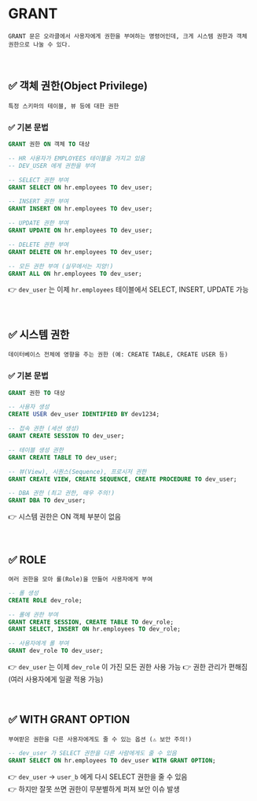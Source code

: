 # GRANT
```
GRANT 문은 오라클에서 사용자에게 권한을 부여하는 명령어인데, 크게 시스템 권한과 객체 권한으로 나눌 수 있다.
```

<br>

## ✅ 객체 권한(Object Privilege)
```
특정 스키마의 테이블, 뷰 등에 대한 권한
```
### ✅ 기본 문법
```sql
GRANT 권한 ON 객체 TO 대상
```
```sql
-- HR 사용자가 EMPLOYEES 테이블을 가지고 있음
-- DEV_USER 에게 권한을 부여

-- SELECT 권한 부여
GRANT SELECT ON hr.employees TO dev_user;

-- INSERT 권한 부여
GRANT INSERT ON hr.employees TO dev_user;

-- UPDATE 권한 부여
GRANT UPDATE ON hr.employees TO dev_user;

-- DELETE 권한 부여
GRANT DELETE ON hr.employees TO dev_user;

-- 모든 권한 부여 (실무에서는 지양!)
GRANT ALL ON hr.employees TO dev_user;
```
👉 `dev_user` 는 이제 `hr.employees` 테이블에서 SELECT, INSERT, UPDATE 가능

<br>

## ✅ 시스템 권한
```
데이터베이스 전체에 영향을 주는 권한 (예: CREATE TABLE, CREATE USER 등)
```

### ✅ 기본 문법
```sql
GRANT 권한 TO 대상
```
```sql
-- 사용자 생성
CREATE USER dev_user IDENTIFIED BY dev1234;

-- 접속 권한 (세션 생성)
GRANT CREATE SESSION TO dev_user;

-- 테이블 생성 권한
GRANT CREATE TABLE TO dev_user;

-- 뷰(View), 시퀀스(Sequence), 프로시저 권한
GRANT CREATE VIEW, CREATE SEQUENCE, CREATE PROCEDURE TO dev_user;

-- DBA 권한 (최고 권한, 매우 주의!)
GRANT DBA TO dev_user;
```
👉 시스템 권한은 ON 객체 부분이 없음

<br>

## ✅ ROLE
```
여러 권한을 모아 롤(Role)을 만들어 사용자에게 부여
```
```sql
-- 롤 생성
CREATE ROLE dev_role;

-- 롤에 권한 부여
GRANT CREATE SESSION, CREATE TABLE TO dev_role;
GRANT SELECT, INSERT ON hr.employees TO dev_role;

-- 사용자에게 롤 부여
GRANT dev_role TO dev_user;
```
👉 `dev_user` 는 이제 `dev_role` 이 가진 모든 권한 사용 가능
👉 권한 관리가 편해짐 (여러 사용자에게 일괄 적용 가능)

<br>

## ✅ WITH GRANT OPTION
```
부여받은 권한을 다른 사용자에게도 줄 수 있는 옵션 (⚠️ 보안 주의!)
```
```sql
-- dev_user 가 SELECT 권한을 다른 사람에게도 줄 수 있음
GRANT SELECT ON hr.employees TO dev_user WITH GRANT OPTION;
```
👉 `dev_user` → `user_b` 에게 다시 SELECT 권한을 줄 수 있음  
👉 하지만 잘못 쓰면 권한이 무분별하게 퍼져 보안 이슈 발생
